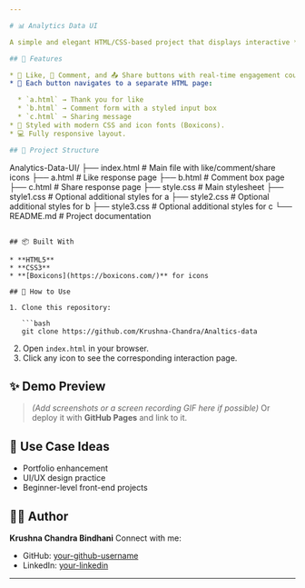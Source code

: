 ```yaml
---

# 📊 Analytics Data UI

A simple and elegant HTML/CSS-based project that displays interactive **social engagement icons** (Like, Comment, Share) using **Boxicons**. Each icon redirects to a dedicated page with a custom message or interaction.

## 🚀 Features

* 🔴 Like, 💬 Comment, and 📤 Share buttons with real-time engagement count.
* 📄 Each button navigates to a separate HTML page:

  * `a.html` → Thank you for like
  * `b.html` → Comment form with a styled input box
  * `c.html` → Sharing message
* 🎨 Styled with modern CSS and icon fonts (Boxicons).
* 💻 Fully responsive layout.

## 📁 Project Structure

```
Analytics-Data-UI/
├── index.html          # Main file with like/comment/share icons
├── a.html              # Like response page
├── b.html              # Comment box page
├── c.html              # Share response page
├── style.css           # Main stylesheet
├── style1.css          # Optional additional styles for a
├── style2.css          # Optional additional styles for b
├── style3.css          # Optional additional styles for c
└── README.md           # Project documentation
```

## 📦 Built With

* **HTML5**
* **CSS3**
* **[Boxicons](https://boxicons.com/)** for icons

## 🎯 How to Use

1. Clone this repository:

   ```bash
   git clone https://github.com/Krushna-Chandra/Analtics-data
   ```
2. Open `index.html` in your browser.
3. Click any icon to see the corresponding interaction page.

## ✨ Demo Preview

> *(Add screenshots or a screen recording GIF here if possible)*
> Or deploy it with **GitHub Pages** and link to it.

## 📌 Use Case Ideas

* Portfolio enhancement
* UI/UX design practice
* Beginner-level front-end projects

## 🧑‍💻 Author

**Krushna Chandra Bindhani**
Connect with me:

* GitHub: [your-github-username](https://github.com/Krushna-Chandra)
* LinkedIn: [your-linkedin](www.linkedin.com/in/krushna-chandra-bindhani-1b1342275)

---
```


